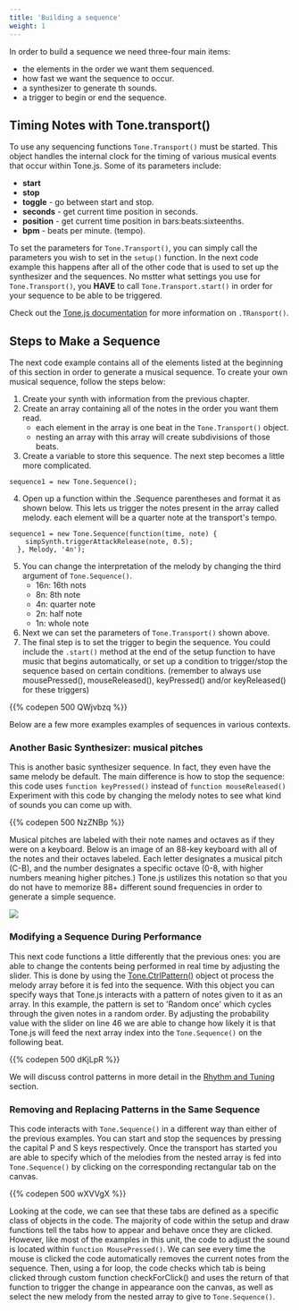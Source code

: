 ```yaml
---
title: 'Building a sequence'
weight: 1
---
```


In order to build a sequence we need three-four main items:

* the elements in the order we want them sequenced.
* how fast we want the sequence to occur.
* a synthesizer to generate th sounds.
* a trigger to begin or end the sequence.

## Timing Notes with Tone.transport()

To use any sequencing functions ```Tone.Transport()``` must be started. This object handles the internal clock for the timing of various musical events that occur within Tone.js. Some of its parameters include:

 - **start** 
 - **stop**
 - **toggle** - go between start and stop.
 - **seconds** - get current time position in seconds.
 - **position** - get current time position in bars:beats:sixteenths.
 - **bpm** - beats per minute. (tempo).

 To set the parameters for `Tone.Transport()`, you can simply call the parameters you wish to set in the `setup()` function. In the next code example this happens after all of the other code that is used to set up the synthesizer and the sequences. No mstter what settings you use for `Tone.Transport()`, you **HAVE** to call `Tone.Transport.start()` in order for your sequence to be able to be triggered.


Check out the <a href="https://tonejs.github.io/docs/r13/Transport" target="_blank"> Tone.js documentation</a> for more information on `.TRansport()`. 

## Steps to Make a Sequence

The next code example contains all of the elements listed at the beginning of this section in order to generate a musical sequence. To create your own musical sequence, follow the steps below:

1. Create your synth with information from the previous chapter. 
2. Create an array containing all of the notes in the order you want them read.
    * each element in the array is one beat in the `Tone.Transport()` object.
    * nesting an array with this array will create subdivisions of those beats. 
3. Create a variable to store this sequence. The next step becomes a little more complicated.

```
sequence1 = new Tone.Sequence();
```

4. Open up a function within the .Sequence parentheses and format it as shown below. This lets us trigger the notes present in the array called melody. each element will be a quarter note at the transport's tempo.

```
sequence1 = new Tone.Sequence(function(time, note) { 
    simpSynth.triggerAttackRelease(note, 0.5);
  }, Melody, '4n');
```

5. You can change the interpretation of the melody by changing the third argument of `Tone.Sequence()`.
    * 16n: 16th nots
    * 8n: 8th note
    * 4n: quarter note
    * 2n: half note
    * 1n: whole note
6. Next we can set the parameters of `Tone.Transport()` shown above.
7. The final step is to set the trigger to begin the sequence. You could include the `.start()` method at the end of the setup function to have music that begins automatically, or set up a condition to trigger/stop the sequence based on certain conditions. (remember to always use mousePressed(), mouseReleased(), keyPressed() and/or keyReleased() for these triggers)

{{% codepen 500 QWjvbzq %}}


Below are a few  more examples examples of sequences in various contexts.

### Another Basic Synthesizer: musical pitches

This is another basic synthesizer sequence. In fact, they even have the same melody be default. The main difference is how to stop the sequence: this code uses `function keyPressed()` instead of `function mouseReleased()` Experiment with this code by changing the melody notes to see what kind of sounds you can come up with. 

{{% codepen 500 NzZNBp %}}

Musical pitches are labeled with their note names and octaves as if they were on a keyboard. Below is an image of an 88-key keyboard with all of the notes and their octaves labeled. Each letter designates a musical pitch (C-B), and the number designates a specific octave (0-8, with higher numbers meaning higher pitches.) Tone.js ustilizes this notation so that you do not have to memorize 88+ different sound frequencies in order to generate a simple sequence.

![](/images/graphics/keyboard.png)

### Modifying a Sequence During Performance

This next code functions a little differently that the previous ones: you are able to change the contents being performed in real time by adjusting the slider. This is done by using the [Tone.CtrlPattern()](https://tonejs.github.io/docs/13.8.25/CtrlPattern.html) object ot process the melody array before it is fed into the sequence. With this object you can specify ways that Tone.js interacts with a pattern of notes given to it as an array. In this example, the pattern is set to 'Random once' which cycles through the given notes in a random order. By adjusting the probability value with the slider on line 46 we are able to change how likely it is that Tone.js will feed the next array index into the `Tone.Sequence()` on the following beat.

{{% codepen 500 dKjLpR %}}

We will discuss control patterns in more detail in the [Rhythm and Tuning](https://pdm.lsupathways.org/3_audio/2_synthsandmusic/2_lesson_2/rhythm-and-tuning/) section.

### Removing and Replacing Patterns in the Same Sequence

This code interacts with `Tone.Sequence()` in a different way than either of the previous examples. You can start and stop the sequences by pressing the capital P and S keys respectively. Once the transport has started you are able to specify which of the melodies from the nested array is fed into `Tone.Sequence()` by clicking on the corresponding rectangular tab on the canvas.

{{% codepen 500 wXVVgX %}}

Looking at the code, we can see that these tabs are defined as a specific class of objects in the code. The majority of code within the setup and draw functions tell the tabs how to appear and behave once they are clicked. However, like most of the examples in this unit, the code to adjust the sound is located within `function MousePressed()`. We can see every time the mouse is clicked the code automatically removes the current notes from the sequence. Then, using a for loop, the code checks which tab is being clicked through custom function checkForClick() and uses the return of that function to trigger the change in appearance oon the canvas, as well as select the new melody from the nested array to give to `Tone.Sequence()`.
